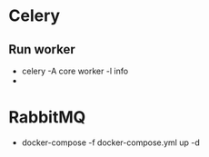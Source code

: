 # Celery
## Run worker
- celery -A core worker -l info
- 

# RabbitMQ
- docker-compose -f docker-compose.yml up -d
